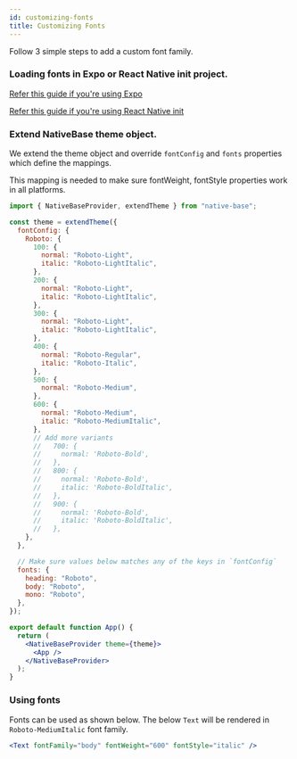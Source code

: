```yaml
---
id: customizing-fonts
title: Customizing Fonts
---
```


Follow 3 simple steps to add a custom font family.

### Loading fonts in Expo or React Native init project.

[Refer this guide if you're using Expo](https://docs.expo.io/guides/using-custom-fonts/)

[Refer this guide if you're using React Native init](https://aravindmnair.medium.com/add-custom-fonts-to-react-native-0-60-easily-in-3-steps-fcd71459f4c9)

### Extend NativeBase theme object.

We extend the theme object and override `fontConfig` and `fonts` properties which define the mappings.

This mapping is needed to make sure fontWeight, fontStyle properties work in all platforms.

```jsx
import { NativeBaseProvider, extendTheme } from "native-base";

const theme = extendTheme({
  fontConfig: {
    Roboto: {
      100: {
        normal: "Roboto-Light",
        italic: "Roboto-LightItalic",
      },
      200: {
        normal: "Roboto-Light",
        italic: "Roboto-LightItalic",
      },
      300: {
        normal: "Roboto-Light",
        italic: "Roboto-LightItalic",
      },
      400: {
        normal: "Roboto-Regular",
        italic: "Roboto-Italic",
      },
      500: {
        normal: "Roboto-Medium",
      },
      600: {
        normal: "Roboto-Medium",
        italic: "Roboto-MediumItalic",
      },
      // Add more variants
      //   700: {
      //     normal: 'Roboto-Bold',
      //   },
      //   800: {
      //     normal: 'Roboto-Bold',
      //     italic: 'Roboto-BoldItalic',
      //   },
      //   900: {
      //     normal: 'Roboto-Bold',
      //     italic: 'Roboto-BoldItalic',
      //   },
    },
  },

  // Make sure values below matches any of the keys in `fontConfig`
  fonts: {
    heading: "Roboto",
    body: "Roboto",
    mono: "Roboto",
  },
});

export default function App() {
  return (
    <NativeBaseProvider theme={theme}>
      <App />
    </NativeBaseProvider>
  );
}
```

### Using fonts

Fonts can be used as shown below. The below `Text` will be rendered in `Roboto-MediumItalic` font family.

```jsx
<Text fontFamily="body" fontWeight="600" fontStyle="italic" />
```
